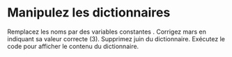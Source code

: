 ﻿# Manipulez les dictionnaires
Remplacez les noms par des variables constantes .
Corrigez mars en indiquant sa valeur correcte (3).
Supprimez juin du dictionnaire.
Exécutez le code pour afficher le contenu du dictionnaire.